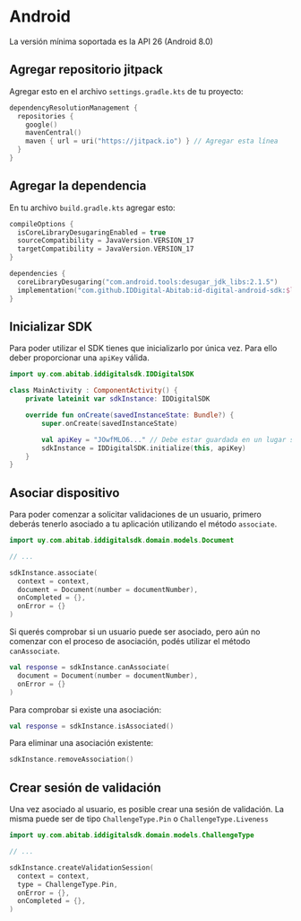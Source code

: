 # Android <Badge type="info" text="0.1.0"/> <Badge type="danger" text="ALPHA" />

La versión mínima soportada es la API 26 (Android 8.0)

## Agregar repositorio jitpack

Agregar esto en el archivo `settings.gradle.kts` de tu proyecto:

```kts
dependencyResolutionManagement {
  repositories {
    google()
    mavenCentral()
    maven { url = uri("https://jitpack.io") } // Agregar esta línea
  }
}
```

## Agregar la dependencia

En tu archivo `build.gradle.kts` agregar esto:

```kts
compileOptions {
  isCoreLibraryDesugaringEnabled = true
  sourceCompatibility = JavaVersion.VERSION_17
  targetCompatibility = JavaVersion.VERSION_17
}

dependencies {
  coreLibraryDesugaring("com.android.tools:desugar_jdk_libs:2.1.5")
  implementation("com.github.IDDigital-Abitab:id-digital-android-sdk:$latestAndroidSdkVersion")
}
```

## Inicializar SDK

Para poder utilizar el SDK tienes que inicializarlo por única vez. Para ello deber proporcionar una `apiKey` válida.

```kotlin
import uy.com.abitab.iddigitalsdk.IDDigitalSDK

class MainActivity : ComponentActivity() {
    private lateinit var sdkInstance: IDDigitalSDK

    override fun onCreate(savedInstanceState: Bundle?) {
        super.onCreate(savedInstanceState)

        val apiKey = "JOwfMLO6..." // Debe estar guardada en un lugar seguro
        sdkInstance = IDDigitalSDK.initialize(this, apiKey)
    }
}
```

## Asociar dispositivo

Para poder comenzar a solicitar validaciones de un usuario, primero deberás tenerlo asociado a tu aplicación utilizando el método `associate`.

```kotlin
import uy.com.abitab.iddigitalsdk.domain.models.Document

// ...

sdkInstance.associate(
  context = context,
  document = Document(number = documentNumber),
  onCompleted = {},
  onError = {}
)
```

Si querés comprobar si un usuario puede ser asociado, pero aún no comenzar con el proceso de asociación, podés utilizar el método `canAssociate`.

```kotlin
val response = sdkInstance.canAssociate(
  document = Document(number = documentNumber),
  onError = {}
)
```

Para comprobar si existe una asociación:

```kotlin
val response = sdkInstance.isAssociated()
```

Para eliminar una asociación existente:

```kotlin
sdkInstance.removeAssociation()
```

## Crear sesión de validación

Una vez asociado al usuario, es posible crear una sesión de validación.
La misma puede ser de tipo `ChallengeType.Pin` o `ChallengeType.Liveness`

```kotlin
import uy.com.abitab.iddigitalsdk.domain.models.ChallengeType

// ...

sdkInstance.createValidationSession(
  context = context,
  type = ChallengeType.Pin,
  onError = {},
  onCompleted = {},
)
```
